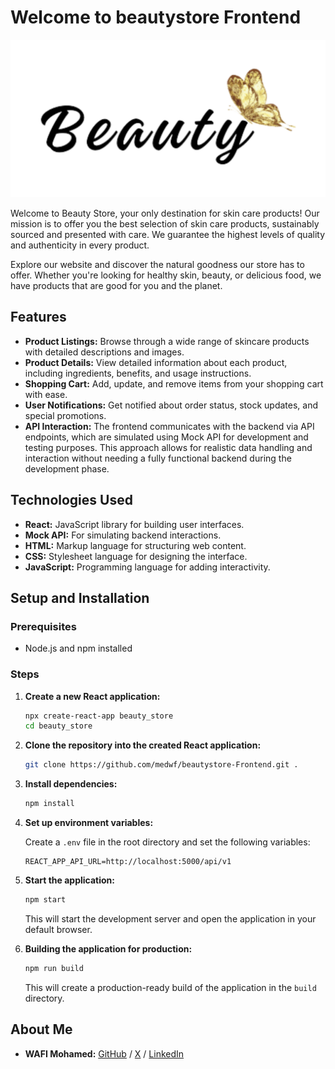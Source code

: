 # Welcome to beautystore Frontend

![Logo](./logo.png)

Welcome to Beauty Store, your only destination for skin care products! Our mission is to offer you the best selection of skin care products, sustainably sourced and presented with care. We guarantee the highest levels of quality and authenticity in every product.

Explore our website and discover the natural goodness our store has to offer. Whether you're looking for healthy skin, beauty, or delicious food, we have products that are good for you and the planet.


## Features

- **Product Listings:** Browse through a wide range of skincare products with detailed descriptions and images.
- **Product Details:** View detailed information about each product, including ingredients, benefits, and usage instructions.
- **Shopping Cart:** Add, update, and remove items from your shopping cart with ease.
- **User Notifications:** Get notified about order status, stock updates, and special promotions.
- **API Interaction:** The frontend communicates with the backend via API endpoints, which are simulated using Mock API for development and testing purposes. This approach allows for realistic data handling and interaction without needing a fully functional backend during the development phase.

## Technologies Used

- **React:** JavaScript library for building user interfaces.
- **Mock API:** For simulating backend interactions.
- **HTML:** Markup language for structuring web content.
- **CSS:** Stylesheet language for designing the interface.
- **JavaScript:** Programming language for adding interactivity.

## Setup and Installation

### Prerequisites

- Node.js and npm installed

### Steps

1. **Create a new React application:**

    ```bash
    npx create-react-app beauty_store
    cd beauty_store
    ```

2. **Clone the repository into the created React application:**

    ```bash
    git clone https://github.com/medwf/beautystore-Frontend.git .
    ```

3. **Install dependencies:**

    ```bash
    npm install
    ```

4. **Set up environment variables:**

    Create a `.env` file in the root directory and set the following variables:

    ```env
    REACT_APP_API_URL=http://localhost:5000/api/v1
    ```

5. **Start the application:**

    ```bash
    npm start
    ```

    This will start the development server and open the application in your default browser.

6. **Building the application for production:**

    ```bash
    npm run build
    ```

    This will create a production-ready build of the application in the `build` directory.

## About Me

- **WAFI Mohamed:** [GitHub](https://github.com/medwf) / [X](https://twitter.com/medwf) / [LinkedIn](https://www.linkedin.com/in/medwf)
